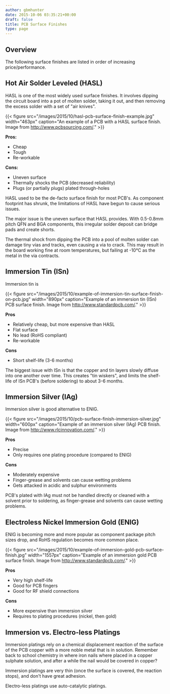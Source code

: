 ```yaml
---
author: gbmhunter
date: 2015-10-06 03:35:21+00:00
draft: false
title: PCB Surface Finishes
type: page
---
```


## Overview

The following surface finishes are listed in order of increasing price/performance.

## Hot Air Solder Leveled (HASL)

HASL is one of the most widely used surface finishes. It involves dipping the circuit board into a pot of molten solder, taking it out, and then removing the excess solder with a set of "air knives".

{{< figure src="/images/2015/10/hasl-pcb-surface-finish-example.jpg" width="463px" caption="An example of a PCB with a HASL surface finish. Image from http://www.pcbsourcing.com/."  >}}

**Pros:**

* Cheap
* Tough
* Re-workable

**Cons:**

* Uneven surface
* Thermally shocks the PCB (decreased reliability)
* Plugs (or partially plugs) plated through-holes

HASL used to be the de-facto surface finish for most PCB's. As component footprint has shrunk, the limitations of HASL have begun to cause serious issues.

The major issue is the uneven surface that HASL provides. With 0.5-0.8mm pitch QFN and BGA components, this irregular solder deposit can bridge pads and create shorts.

The thermal shock from dipping the PCB into a pool of molten solder can damage tiny vias and tracks, even causing a via to crack. This may result in the board working fine at room temperatures, but failing at -10°C as the metal in the via contracts.

## Immersion Tin (ISn)

Immersion tin is

{{< figure src="/images/2015/10/example-of-immersion-tin-surface-finish-on-pcb.jpg" width="890px" caption="Example of an immersion tin (ISn) PCB surface finish. Image from http://www.standardpcb.com/."  >}}

**Pros**

* Relatively cheap, but more expensive than HASL
* Flat surface
* No lead (RoHS compliant)
* Re-workable

**Cons**

* Short shelf-life (3-6 months)

The biggest issue with ISn is that the copper and tin layers slowly diffuse into one another over time. This creates "tin wiskers", and limits the shelf-life of ISn PCB's (before soldering) to about 3-6 months.

## Immersion Silver (IAg)

Immersion silver is good alternative to ENIG.

{{< figure src="/images/2015/10/pcb-surface-finish-immersion-silver.jpg" width="600px" caption="Example of an immersion silver (IAg) PCB finish. Image from http://www.rlcinnovation.com/."  >}}

**Pros**

* Precise
* Only requires one plating procedure (compared to ENIG)

**Cons**

* Moderately expensive
* Finger-grease and solvents can cause wetting problems
* Gets attacked in acidic and sulphur environments

PCB's plated with IAg must not be handled directly or cleaned with a solvent prior to soldering, as finger-grease and solvents can cause wetting problems.

## Electroless Nickel Immersion Gold (ENIG)

ENIG is becoming more and more popular as component package pitch sizes drop, and RoHS regulation becomes more common place.

{{< figure src="/images/2015/10/example-of-immersion-gold-pcb-surface-finish.jpg" width="1557px" caption="Example of an immersion gold PCB surface finish. Image from http://www.standardpcb.com/."  >}}

**Pros**

* Very high shelf-life
* Good for PCB fingers
* Good for RF shield connections

**Cons**

* More expensive than immersion silver
* Requires to plating procedures (nickel, then gold)

## Immersion vs. Electro-less Platings

Immersion platings rely on a chemical displacement reaction of the surface of the PCB copper with a more noble metal that is in solution. Remember back to school chemistry in where iron nails where placed in a copper sulphate solution, and after a while the nail would be covered in copper?

Immersion platings are very thin (once the surface is covered, the reaction stops), and don't have great adhesion.

Electro-less platings use auto-catalytic platings.
